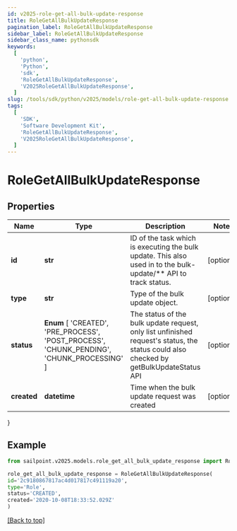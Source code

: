 ```yaml
---
id: v2025-role-get-all-bulk-update-response
title: RoleGetAllBulkUpdateResponse
pagination_label: RoleGetAllBulkUpdateResponse
sidebar_label: RoleGetAllBulkUpdateResponse
sidebar_class_name: pythonsdk
keywords:
  [
    'python',
    'Python',
    'sdk',
    'RoleGetAllBulkUpdateResponse',
    'V2025RoleGetAllBulkUpdateResponse',
  ]
slug: /tools/sdk/python/v2025/models/role-get-all-bulk-update-response
tags:
  [
    'SDK',
    'Software Development Kit',
    'RoleGetAllBulkUpdateResponse',
    'V2025RoleGetAllBulkUpdateResponse',
  ]
---
```


# RoleGetAllBulkUpdateResponse

## Properties

| Name | Type | Description | Notes |
| --- | --- | --- | --- |
| **id** | **str** | ID of the task which is executing the bulk update. This also used in to the bulk-update/\*\* API to track status. | [optional] |
| **type** | **str** | Type of the bulk update object. | [optional] |
| **status** | **Enum** [ 'CREATED', 'PRE_PROCESS', 'POST_PROCESS', 'CHUNK_PENDING', 'CHUNK_PROCESSING' ] | The status of the bulk update request, only list unfinished request's status, the status could also checked by getBulkUpdateStatus API | [optional] |
| **created** | **datetime** | Time when the bulk update request was created | [optional] |

}

## Example

```python
from sailpoint.v2025.models.role_get_all_bulk_update_response import RoleGetAllBulkUpdateResponse

role_get_all_bulk_update_response = RoleGetAllBulkUpdateResponse(
id='2c9180867817ac4d017817c491119a20',
type='Role',
status='CREATED',
created='2020-10-08T18:33:52.029Z'
)

```

[[Back to top]](#)
